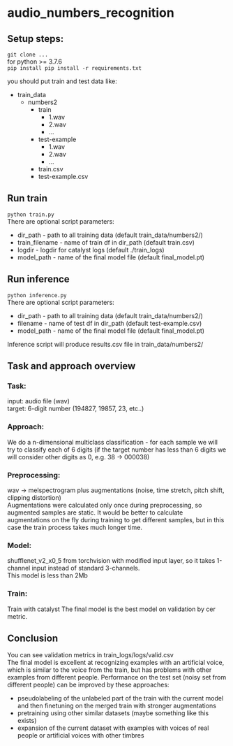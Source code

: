 # audio_numbers_recognition

## Setup steps:

`git clone ...` <br>
for python >= 3.7.6 <br>
`pip install pip install -r requirements.txt` <br>

you should put train and test data like: <br>
* train_data
  * numbers2
    * train
      * 1.wav
      * 2.wav
      * ...
    * test-example
      * 1.wav
      * 2.wav
      * ...
    * train.csv
    * test-example.csv
     
## Run train

`python train.py` <br>
There are optional script parameters:
* dir_path - path to all training data (default train_data/numbers2/)
* train_filename - name of train df in dir_path (default train.csv)
* logdir - logdir for catalyst logs (default ./train_logs)
* model_path - name of the final model file (default final_model.pt)

## Run inference
`python inference.py` <br>
There are optional script parameters:
* dir_path - path to all training data (default train_data/numbers2/)
* filename - name of test df in dir_path (default test-example.csv)
* model_path - name of the final model file (default final_model.pt)

Inference script will produce results.csv file in train_data/numbers2/

## Task and approach overview
### Task:
input: audio file (wav) <br>
target: 6-digit number (194827, 19857, 23, etc..) <br>

### Approach:
We do a n-dimensional multiclass classification - for each sample we will try to classify each of 6 digits (if the target number has less than 6 digits we will consider other digits as 0, e.g. 38 -> 000038)

### Preprocessing:
wav -> melspectrogram plus augmentations (noise, time stretch, pitch shift, clipping distortion) <br>
Augmentations were calculated only once during preprocessing, so augmented samples are static. It would be better to calculate augmentations on the fly during training to get different samples, but in this case the train process takes much longer time.

### Model:
shufflenet_v2_x0_5 from torchvision with modified input layer, so it takes 1-channel input instead of standard 3-channels. <br>
This model is less than 2Mb

### Train:
Train with catalyst
The final model is the best model on validation by cer metric.

## Conclusion
You can see validation metrics in train_logs/logs/valid.csv <br>
The final model is excellent at recognizing examples with an artificial voice, which is similar to the voice from the train, but has problems with other examples from different people. Performance on the test set (noisy set from different people) can be improved by these approaches:
* pseudolabeling of the unlabeled part of the train with the current model and then finetuning on the merged train with stronger augmentations
* pretraining using other similar datasets (maybe something like this exists)
* expansion of the current dataset with examples with voices of real people or artificial voices with other timbres

